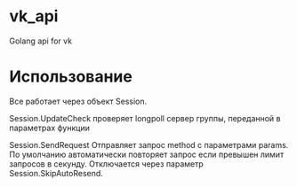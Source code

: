 # vk_api
 Golang api for vk
# Использование
 Все работает через объект Session. 
 
 Session.UpdateCheck проверяет longpoll сервер группы, переданной в параметрах функции
 
 Session.SendRequest Отправляет запрос method с параметрами params. По умолчанию автоматически повторяет запрос если превышен лимит запросов в секунду. Отключается через параметр Session.SkipAutoResend.
 
